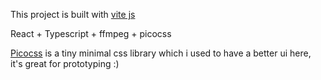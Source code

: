This project is built with [vite js](https://vitejs.dev/)

React + Typescript + ffmpeg + picocss

[Picocss](https://picocss.com/) is a tiny minimal css library which i used to have a better ui here, it's great for prototyping :)

